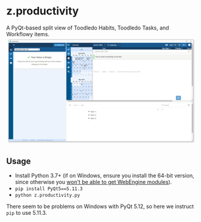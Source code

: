 # z.productivity

A PyQt-based split view of Toodledo Habits, Toodledo Tasks, and Workflowy items.
![screenshot](screenshot.png)

## Usage
 - Install Python 3.7+ (if on Windows, ensure you install the 64-bit version, since otherwise you [won't be able to get WebEngine modules](https://www.riverbankcomputing.com/software/pyqt/download5)).
 - `pip install PyQt5==5.11.3`
 - `python z.productivity.py`
 
There seem to be problems on Windows with PyQt 5.12, so here we instruct `pip` to use 5.11.3.
